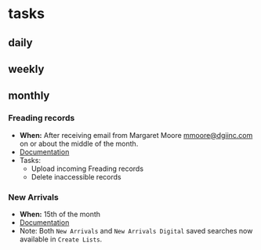 # tasks

## daily

## weekly

## monthly

### Freading records
- **When:** After receiving email from Margaret Moore <mmoore@dgiinc.com> on or about the middle of the month.
- [Documentation](https://github.com/jmrlibrary/collspec-tasks/wiki/Freading-records)
- Tasks: 
  - Upload incoming Freading records
  - Delete inaccessible records

### New Arrivals
- **When:** 15th of the month
- [Documentation](https://github.com/jmrlibrary/collspec-tasks/wiki/New-Arrivals-(Featured-Lists))
- Note: Both `New Arrivals` and `New Arrivals Digital` saved searches now available in `Create Lists`.
